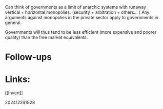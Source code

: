 Can think of governments as a limit of anarchic systems with runaway vertical + horizontal monopolies. (security + arbitration + others... ) Any arguments against monopolies in the private sector apply to governments in general.

Governments will thus tend to be less efficient (more expensive and poorer quality) than the free market equivalents. 
# Follow-ups


# Links: 
[[Invert]]


202412261928
